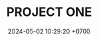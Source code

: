 ---
layout: teamCard
permalink: /team/:title.html
categories: LJ06 LJ1 LJ2 LJ6 LJ7 
maincover: /assets/logos/BDLF.png
puntosLJMAYO24:
date: 2024-05-02 10:29:20 +0700
title: PROJECT ONE
route: /liga-naranja
tag: johto042024
color: black
puntosLJ202404: 12
grupo: sur
background: '#F16C38'
cover: /assets/ver.png
team: PROJECT ONE
ID: P1
status: <i class="fa-solid fa-check"></i>
puntos: 
pj: 
#PARTIDO 1
j1: RONDA 1
p1: PROJECT ONE
pp1: SSI
bg1: rock
r1: 0
rr1: 0
pt1: 0
pj1: 0
#PARTIDO 2
j2: RONDA 2
p2: PROJECT ONE
pp2: T-BONERS
bg2: rock
r2: 
rr2: 
pt2: 
pj2: 
#PARTIDO 3
j3: RONDA 3
p3: DFS SAPPHIRE
pp3: PROJECT ONE
bg3:
r3: 
rr3: 
pt3: 
pj3: 
#PARTIDO 4
j4: RONDA 4
p4: DFS DIAMOND
pp4: PROJECT ONE
bg4: 
r4: 
rr4: 
pt4: 
pj4: 
#PARTIDO 5
j5: RONDA 5
p5: ZERONOTE
pp5: PROJECT ONE
bg5: 
r5: 
rr5: 
pt5: 
pj5: 1
#PARTIDO 6
j6: RONDA 6
p6: PROJECT ONE
pp6: HG SOULSILVER
bg6: 
r6: 
rr6: 
pt6: 
pj6: 
#PARTIDO 7
j7: RONDA 7
p7: PROJECT ONE
pp7: GG STEEL
bg7: 
r7: 
rr7: 
pt7: 
pj7: 
#PARTIDO 8
j8: RONDA 8
p8: IL ULTIMATE
pp8: PROJECT ONE
bg8: 
rr8: 
r8: 
pt8: 
pj8: 
#PARTIDO 9
j9: RONDA 9
p9: GG GHOST
pp9: PROJECT ONE
bg9:
r9: 
rr9: 
pt9: 
pj9: 
dia: 25
hora: '21:10'
---